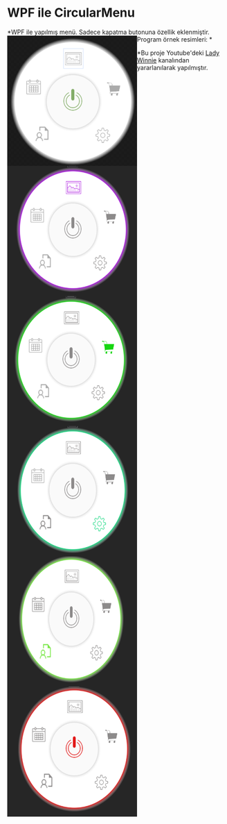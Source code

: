 # WPF ile CircularMenu


*WPF ile yapılmış menü. Sadece kapatma butonuna özellik eklenmiştir.
Program örnek resimleri:
*
<img src="sample.PNG" alt="left face" align="left" width="300" height="300"> 
<img src="sample2.PNG" alt="left face" align="left" width="300" height="300">
<img src="sample3.PNG" alt="left face" align="left" width="300" height="300">
<img src="sample4.PNG" alt="left face" align="left" width="300" height="300"> 
<img src="sample5.PNG" alt="left face" align="left" width="300" height="300"> 
<img src="sample7.PNG" alt="left face" align="left" width="300" height="300"> 

*Bu proje Youtube'deki [Lady Winnie](https://www.youtube.com/watch?v=gmpwktIsSa4) kanalından yararlanılarak yapılmıştır.
